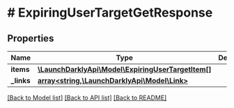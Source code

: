 # # ExpiringUserTargetGetResponse

## Properties

Name | Type | Description | Notes
------------ | ------------- | ------------- | -------------
**items** | [**\LaunchDarklyApi\Model\ExpiringUserTargetItem[]**](ExpiringUserTargetItem.md) |  |
**_links** | [**array<string,\LaunchDarklyApi\Model\Link>**](Link.md) |  | [optional]

[[Back to Model list]](../../README.md#models) [[Back to API list]](../../README.md#endpoints) [[Back to README]](../../README.md)
